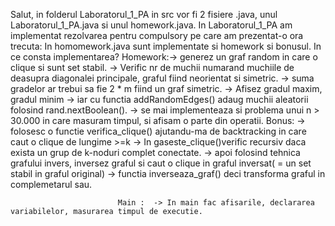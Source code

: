 Salut, in folderul Laboratorul_1_PA in src vor fi 2 fisiere .java, unul Laboratorul_1_PA.java si unul homework.java. 
In Laboratorul_1_PA am implementat rezolvarea pentru compulsory pe care am prezentat-o ora trecuta:
In homomework.java  sunt implementate si homework si bonusul.
In ce consta implementarea? Homework:-> generez un graf random in care o clique si sunt set stabil.
                                     -> Verific nr de muchii numarand muchiile de deasupra diagonalei principale, graful fiind neorientat si simetric.
                                     -> suma gradelor ar trebui sa fie 2 * m fiind un graf simetric.
                                     -> Afisez gradul maxim, gradul minim
                                     -> iar cu functia addRandomEdges() adaug muchii aleatorii folosind rand.nextBoolean().
                                     -> se mai implementeaza si problema unui n > 30.000 in care masuram timpul, si afisam o parte din operatii.
                            Bonus:   -> folosesc o functie verifica_clique() ajutandu-ma de backtracking in care caut o clique de lungime >=k
                                     -> In gaseste_clique()verific recursiv daca exista un grup de k-noduri complet conectate.
                                     -> apoi folosind tehnica grafului invers, inversez graful si caut o clique in graful inversat( = un set stabil in graful original)
                                     -> functia inverseaza_graf() deci transforma graful in complemetarul sau.

                            Main :  -> In main fac afisarile, declararea variabilelor, masurarea timpul de executie.